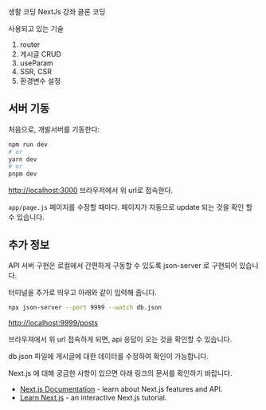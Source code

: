 생활 코딩 NextJs 강좌 클론 코딩

사용되고 있는 기술

1. router
2. 게시글 CRUD
3. useParam
4. SSR, CSR
5. 환경변수 설정


## 서버 기동

처음으로, 개발서버를 기동한다:

```bash
npm run dev
# or
yarn dev
# or
pnpm dev
```

 [http://localhost:3000](http://localhost:3000) 
 브라우저에서 위 url로 접속한다.

`app/page.js` 페이지를 수정할 때마다. 페이지가 자동으로 update 되는 것을
확인 할 수 있습니다.




## 추가 정보

API 서버 구현은 로컬에서 간편하게 구동할 수 있도록 json-server 로 구현되어 있습니다.

터미널을 추가로 띄우고 아래와 같이 입력해 줍니다.

```bash
npx json-server --port 9999 --watch db.json

```

 [http://localhost:9999/posts](http://localhost:9999/posts) 
 
 브라우져에서 위 url 접속하게 되면, api 응답이 오는 것을 확인할 수 있습니다.

db.json 파일에 게시글에 대한 데이터를 수정하여 확인이 가능합니다.

Next.js 에 대해 궁금한 사항이 있으면 아래 링크의 문서를 확인하기 바랍니다.

- [Next.js Documentation](https://nextjs.org/docs) - learn about Next.js features and API.
- [Learn Next.js](https://nextjs.org/learn) - an interactive Next.js tutorial.

